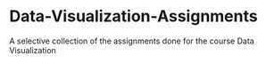 # Data-Visualization-Assignments
A selective collection of the assignments done for the course Data Visualization
